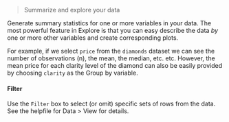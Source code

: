 > Summarize and explore your data

Generate summary statistics for one or more variables in your data. The most powerful feature in Explore is that you can easy describe the data _by_ one or more other variables and create corresponding plots.

For example, if we select `price` from the `diamonds` dataset we can see the number of observations (n), the mean, the median, etc. etc. However,  the mean price for each clarity level of the diamond can also be easily provided by choosing `clarity` as the Group by variable.

#### Filter

Use the `Filter` box to select (or omit) specific sets of rows from the data. See the helpfile for Data > View for details.
